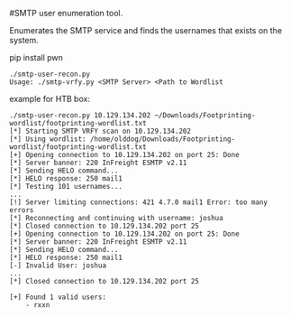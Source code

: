 
#SMTP user enumeration tool.

Enumerates the SMTP service and finds the usernames that exists on the system.

pip install pwn

```shell
./smtp-user-recon.py
Usage: ./smtp-vrfy.py <SMTP Server> <Path to Wordlist
```


example for HTB box:

```shell
./smtp-user-recon.py 10.129.134.202 ~/Downloads/Footprinting-wordlist/footprinting-wordlist.txt
[*] Starting SMTP VRFY scan on 10.129.134.202
[*] Using wordlist: /home/olddog/Downloads/Footprinting-wordlist/footprinting-wordlist.txt
[+] Opening connection to 10.129.134.202 on port 25: Done
[*] Server banner: 220 InFreight ESMTP v2.11
[*] Sending HELO command...
[*] HELO response: 250 mail1
[*] Testing 101 usernames...
...
[!] Server limiting connections: 421 4.7.0 mail1 Error: too many errors
[*] Reconnecting and continuing with username: joshua
[*] Closed connection to 10.129.134.202 port 25
[+] Opening connection to 10.129.134.202 on port 25: Done
[*] Server banner: 220 InFreight ESMTP v2.11
[*] Sending HELO command...
[*] HELO response: 250 mail1
[-] Invalid User: joshua
...
[*] Closed connection to 10.129.134.202 port 25

[+] Found 1 valid users:
    - rxxn
```


